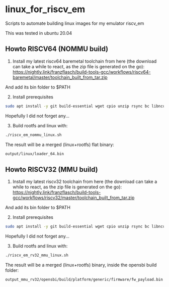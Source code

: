# linux_for_riscv_em
Scripts to automate building linux images for my emulator riscv_em  

This was tested in ubuntu 20.04  

## Howto RISCV64 (NOMMU build)
1. Install my latest riscv64 baremetal toolchain from here (the download can take a while to react, as the zip file is generated on the go):  
https://nightly.link/franzflasch/build-tools-gcc/workflows/riscv64-baremetal/master/toolchain_built_from_tar.zip

And add its bin folder to $PATH  

2. Install prerequisites
```sh
sudo apt install -y git build-essential wget cpio unzip rsync bc libncurses5-dev screen  
```
Hopefully I did not forget any...  

3. Build rootfs and linux with:
```sh
./riscv_em_nommu_linux.sh  
```

The result will be a merged (linux+rootfs) flat binary:  
```sh
output/linux/loader_64.bin
```

## Howto RISCV32 (MMU build)
1. Install my latest riscv32 toolchain from here (the download can take a while to react, as the zip file is generated on the go):  
https://nightly.link/franzflasch/build-tools-gcc/workflows/riscv32/master/toolchain_built_from_tar.zip

And add its bin folder to $PATH  

2. Install prerequisites
```sh
sudo apt install -y git build-essential wget cpio unzip rsync bc libncurses5-dev screen  
```
Hopefully I did not forget any...  

3. Build rootfs and linux with:
```sh
./riscv_em_rv32_mmu_linux.sh  
```

The result will be a merged (linux+rootfs) binary, inside the opensbi build folder:
```sh
output_mmu_rv32/opensbi/build/platform/generic/firmware/fw_payload.bin
```
